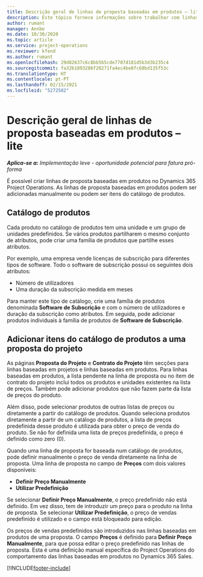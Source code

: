 ```yaml
---
title: Descrição geral de linhas de proposta baseadas em produtos – lite
description: Este tópico fornece informações sobre trabalhar com linhas de proposta baseadas em produtos.
author: rumant
manager: Annbe
ms.date: 10/30/2020
ms.topic: article
ms.service: project-operations
ms.reviewer: kfend
ms.author: rumant
ms.openlocfilehash: 29d82637c6c8bb5b5cde7707d181d5b3d3b235c4
ms.sourcegitcommit: fa32b1893286f20271fa4ec4be8fc68bd135f53c
ms.translationtype: HT
ms.contentlocale: pt-PT
ms.lasthandoff: 02/15/2021
ms.locfileid: "5272582"
---
```

# <a name="product-based-quote-lines-overview---lite"></a>Descrição geral de linhas de proposta baseadas em produtos – lite

_**Aplica-se a:** Implementação leve - oportunidade potencial para fatura pró-forma_

É possível criar linhas de proposta baseadas em produtos no Dynamics 365 Project Operations. As linhas de proposta baseadas em produtos podem ser adicionadas manualmente ou podem ser itens do catálogo de produtos.

## <a name="product-catalog"></a>Catálogo de produtos

Cada produto no catálogo de produtos tem uma unidade e um grupo de unidades predefinidos. Se vários produtos partilharem o mesmo conjunto de atributos, pode criar uma família de produtos que partilhe esses atributos. 

Por exemplo, uma empresa vende licenças de subscrição para diferentes tipos de software. Todo o software de subscrição possui os seguintes dois atributos:

- Número de utilizadores
- Uma duração da subscrição medida em meses

Para manter este tipo de catálogo, crie uma família de produtos denominada **Software de Subscrição** e com o número de utilizadores e duração da subscrição como atributos. Em seguida, pode adicionar produtos individuais à família de produtos de **Software de Subscrição**.

## <a name="add-product-catalog-items-to-a-project-quote"></a>Adicionar itens do catálogo de produtos a uma proposta do projeto

As páginas **Proposta do Projeto** e **Contrato do Projeto** têm secções para linhas baseadas em projetos e linhas baseadas em produtos. Para linhas baseadas em produtos, a lista pendente na linha de proposta ou no item de contrato do projeto inclui todos os produtos e unidades existentes na lista de preços. Também pode adicionar produtos que não fazem parte da lista de preços do produto.

Além disso, pode selecionar produtos de outras listas de preços ou diretamente a partir do catálogo de produtos. Quando seleciona produtos diretamente a partir de um catálogo de produtos, a lista de preços predefinida desse produto é utilizada para obter o preço de venda do produto. Se não for definida uma lista de preços predefinida, o preço é definido como zero (0).

Quando uma linha de proposta for baseada num catálogo de produtos, pode definir manualmente o preço de venda diretamente na linha de proposta. Uma linha de proposta no campo de **Preços** com dois valores disponíveis:

- **Definir Preço Manualmente**
- **Utilizar Predefinição**

Se selecionar **Definir Preço Manualmente**, o preço predefinido não está definido. Em vez disso, tem de introduzir um preço para o produto na linha de proposta. Se selecionar **Utilizar Predefinição**, o preço de vendas predefinido é utilizado e o campo está bloqueado para edição.

Os preços de vendas predefinidos são introduzidos nas linhas baseadas em produtos de uma proposta. O campo **Preços** é definido para **Definir Preço Manualmente**, para que possa editar o preço predefinido nas linhas de proposta. Esta é uma definição manual específica do Project Operations do comportamento das linhas baseadas em produtos no Dynamics 365 Sales.


[!INCLUDE[footer-include](../../includes/footer-banner.md)]